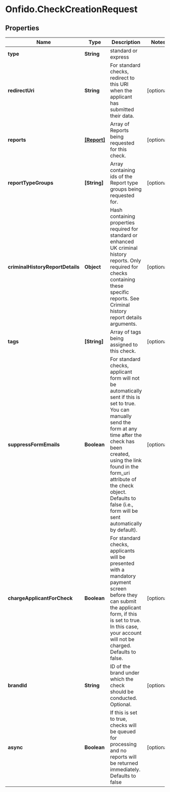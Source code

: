 # Onfido.CheckCreationRequest

## Properties
Name | Type | Description | Notes
------------ | ------------- | ------------- | -------------
**type** | **String** | standard or express | 
**redirectUri** | **String** | For standard checks, redirect to this URI when the applicant has submitted their data. | [optional] 
**reports** | [**[Report]**](Report.md) | Array of Reports being requested for this check. | [optional] 
**reportTypeGroups** | **[String]** | Array containing ids of the Report type groups being requested for. | [optional] 
**criminalHistoryReportDetails** | **Object** | Hash containing properties required for standard or enhanced UK criminal history reports. Only required for checks containing these specific reports. See Criminal history report details arguments. | [optional] 
**tags** | **[String]** | Array of tags being assigned to this check. | [optional] 
**suppressFormEmails** | **Boolean** | For standard checks, applicant form will not be automatically sent if this is set to true. You can manually send the form at any time after the check has been created, using the link found in the form_uri attribute of the check object. Defaults to false (i.e., form will be sent automatically by default). | [optional] 
**chargeApplicantForCheck** | **Boolean** | For standard checks, applicants will be presented with a mandatory payment screen before they can submit the applicant form, if this is set to true. In this case, your account will not be charged. Defaults to false. | [optional] 
**brandId** | **String** | ID of the brand under which the check should be conducted. Optional. | [optional] 
**async** | **Boolean** | If this is set to true, checks will be queued for processing and no reports will be returned immediately. Defaults to false | [optional] 



